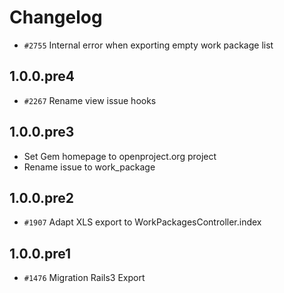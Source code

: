 # Changelog

* `#2755` Internal error when exporting empty work package list

## 1.0.0.pre4

* `#2267` Rename view issue hooks

## 1.0.0.pre3

* Set Gem homepage to openproject.org project
* Rename issue to work_package

## 1.0.0.pre2

* `#1907` Adapt XLS export to WorkPackagesController.index

## 1.0.0.pre1

* `#1476`  Migration Rails3 Export
